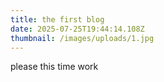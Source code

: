 ```yaml
---
title: the first blog
date: 2025-07-25T19:44:14.108Z
thumbnail: /images/uploads/1.jpg
---
```

p﻿lease this time work